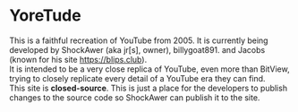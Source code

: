 # YoreTude
This is a faithful recreation of YouTube from 2005. It is currently being developed by ShockAwer (aka jr[s], owner), billygoat891. and Jacobs (known for his site https://blips.club).<br>
It is intended to be a very close replica of YouTube, even more than BitView, trying to closely replicate every detail of a YouTube era they can find.<br> 
This site is <b>closed-source</b>. This is just a place for the developers to publish changes to the source code so ShockAwer can publish it to the site.
